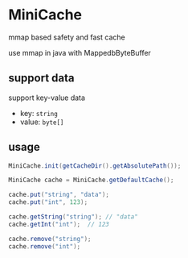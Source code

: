 # MiniCache
mmap based safety and fast cache

use mmap in java with MappedbByteBuffer

## support data
support key-value data
- key: `string`
- value: `byte[]`

## usage
```java
MiniCache.init(getCacheDir().getAbsolutePath());

MiniCache cache = MiniCache.getDefaultCache();

cache.put("string", "data");
cache.put("int", 123);

cache.getString("string"); // "data"
cache.getInt("int");  // 123

cache.remove("string");
cache.remove("int");

```
